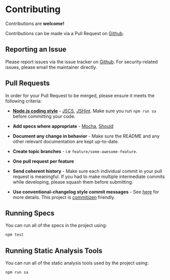 # Contributing

Contributions are **welcome!**

Contributions can be made via a Pull Request on [Github](https://github.com/mike182uk/cellref).

## Reporting an Issue

Please report issues via the issue tracker on [Github](https://github.com/mike182uk/cellref). For security-related issues, please email the maintainer directly.

## Pull Requests

In order for your Pull Request to be merged, please ensure it meets the following criteria:

- **[Node.js coding style](https://github.com/felixge/node-style-guide)** - [JSCS](http://jscs.info/), [JSHint](http://jshint.com/). Make sure you run `npm run sa` before committing your code.

- **Add specs where appropriate** - [Mocha](http://mochajs.org/), [Should](https://shouldjs.github.io/)

- **Document any change in behavior** - Make sure the README and any other relevant documentation are kept up-to-date.

- **Create topic branches** - i.e `feature/some-awesome-feature`.

- **One pull request per feature**

- **Send coherent history** - Make sure each individual commit in your pull request is meaningful. If you had to make multiple intermediate commits while developing, please squash them before submitting.

- **Use conventional-changelog style commit messages** - See [here](https://github.com/angular/angular.js/blob/master/CONTRIBUTING.md#-git-commit-guidelines) for more details. This project is [commitizen](https://commitizen.github.io/cz-cli/) friendly.

## Running Specs

You can run all of the specs in the project using:

```bash
npm test
```

## Running Static Analysis Tools

You can run all of the static analysis tools used by the project using:

```bash
npm run sa
```
